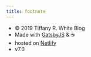 ```yaml
---
title: footnote
---
```


* © 2019 Tiffany R. White Blog
* Made with [GatsbyJS](https://www.gatsbyjs.org/) & ☕️
* hosted on [Netlify](https://www.netlify.com/)
* v7.0

